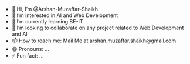 - 👋 Hi, I’m @Arshan-Muzaffar-Shaikh
- 👀 I’m interested in AI and Web Development 
- 🌱 I’m currently learning BE-IT
- 💞️ I’m looking to collaborate on any project related to Web Development and AI
- 📫 How to reach me: Mail Me at arshan.muzaffar.shaikh@gmail.com
- 😄 Pronouns: ...
- ⚡ Fun fact: ...

<!---
Arshan-Muzaffar-Shaikh/Arshan-Muzaffar-Shaikh is a ✨ special ✨ repository because its `README.md` (this file) appears on your GitHub profile.
You can click the Preview link to take a look at your changes.
--->
